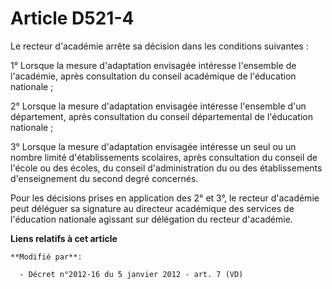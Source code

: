 # Article D521-4

Le recteur d'académie arrête sa décision dans les conditions suivantes : 

1° Lorsque la mesure d'adaptation envisagée intéresse l'ensemble de l'académie, après consultation du conseil académique de
l'éducation nationale ; 

2° Lorsque la mesure d'adaptation envisagée intéresse l'ensemble d'un département, après consultation du conseil
départemental de l'éducation nationale ; 

3° Lorsque la mesure d'adaptation envisagée intéresse un seul ou un nombre limité d'établissements scolaires, après
consultation du conseil de l'école ou des écoles, du conseil d'administration du ou des établissements d'enseignement du
second degré concernés. 

Pour les décisions prises en application des 2° et 3°, le recteur d'académie peut déléguer sa signature au directeur
académique des services de l'éducation nationale agissant sur délégation du recteur d'académie.

**Liens relatifs à cet article**

	**Modifié par**:

	  - Décret n°2012-16 du 5 janvier 2012 - art. 7 (VD)
